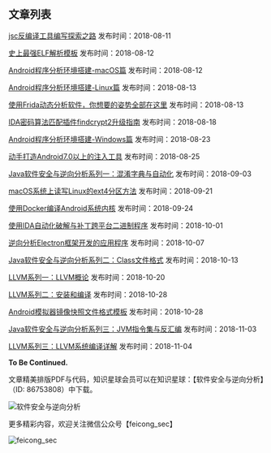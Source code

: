 ## 文章列表

[jsc反编译工具编写探索之路](https://t.zsxq.com/bqv3nQf) 发布时间：2018-08-11

[史上最强ELF解析模板](https://t.zsxq.com/UFyrrvb) 发布时间：2018-08-12

[Android程序分析环境搭建-macOS篇](https://t.zsxq.com/Uj2N7iQ) 发布时间：2018-08-12

[Android程序分析环境搭建-Linux篇](https://t.zsxq.com/nuNj2zZ) 发布时间：2018-08-13

[使用Frida动态分析软件，你想要的姿势全部在这里](https://t.zsxq.com/aUbUFuF) 发布时间：2018-08-13

[IDA密码算法匹配插件findcrypt2升级指南](https://t.zsxq.com/62ZzJiU) 发布时间：2018-08-18

[Android程序分析环境搭建-Windows篇](https://t.zsxq.com/R3naAUF) 发布时间：2018-08-23

[动手打造Android7.0以上的注入工具](https://t.zsxq.com/ZVz76iE) 发布时间：2018-08-25

[Java软件安全与逆向分析系列一：混淆字典与自动化](https://t.zsxq.com/JMbAu7y) 发布时间：2018-09-03

[macOS系统上读写Linux的ext4分区方法](https://t.zsxq.com/ai2nUnE) 发布时间：2018-09-21

[使用Docker编译Android系统内核](https://t.zsxq.com/yJM7mia) 发布时间：2018-09-24

[使用IDA自动化破解与补丁跨平台二进制程序](https://t.zsxq.com/a6YRjEa) 发布时间：2018-10-01

[逆向分析Electron框架开发的应用程序](https://t.zsxq.com/7Q3jIQR) 发布时间：2018-10-07

[Java软件安全与逆向分析系列二：Class文件格式](https://t.zsxq.com/Ii2RbaU) 发布时间：2018-10-13

[LLVM系列一：LLVM概论](https://t.zsxq.com/RzVZfIQ) 发布时间：2018-10-20

[LLVM系列二：安装和编译](https://t.zsxq.com/Ay7MFMn) 发布时间：2018-10-28

[Android模拟器镜像快照文件格式模板](https://t.zsxq.com/me6QJeq) 发布时间：2018-10-28

[Java软件安全与逆向分析系列三：JVM指令集与反汇编](https://t.zsxq.com/iqjurni) 发布时间：2018-11-03

[LLVM系列三：LLVM系统编译详解](https://t.zsxq.com/rbeemMr) 发布时间：2018-11-04



**To Be Continued.**


文章精美排版PDF与代码，知识星球会员可以在知识星球：【软件安全与逆向分析】（ID: 86753808）中下载。

![软件安全与逆向分析](https://ws1.sinaimg.cn/large/006tNbRwly1fulwymp07hj30b40b40tj.jpg)

更多精彩内容，欢迎关注微信公众号【feicong_sec】

![feicong_sec](https://ws3.sinaimg.cn/large/0069RVTdly1fu6r39g2p2j3076076dga.jpg)
